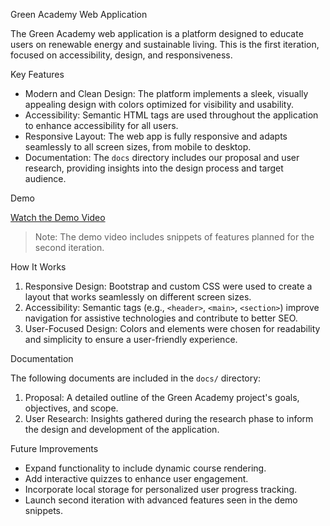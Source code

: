 Green Academy Web Application  

The Green Academy web application is a platform designed to educate users on renewable energy and sustainable living. This is the first iteration, focused on accessibility, design, and responsiveness.

Key Features  

- Modern and Clean Design: The platform implements a sleek, visually appealing design with colors optimized for visibility and usability.  
- Accessibility: Semantic HTML tags are used throughout the application to enhance accessibility for all users.  
- Responsive Layout: The web app is fully responsive and adapts seamlessly to all screen sizes, from mobile to desktop.  
- Documentation: The `docs` directory includes our proposal and user research, providing insights into the design process and target audience.  

Demo  

[Watch the Demo Video](https://www.loom.com/share/4d4767ed6f7741d5b952c57d04cebd80?sid=961f9011-d728-473d-89da-fdb9b20af5e5)  
  

> Note: The demo video includes snippets of features planned for the second iteration.



How It Works  

1. Responsive Design: Bootstrap and custom CSS were used to create a layout that works seamlessly on different screen sizes.  
2. Accessibility: Semantic tags (e.g., `<header>`, `<main>`, `<section>`) improve navigation for assistive technologies and contribute to better SEO.  
3. User-Focused Design: Colors and elements were chosen for readability and simplicity to ensure a user-friendly experience.  

Documentation  

The following documents are included in the `docs/` directory:  

1. Proposal: A detailed outline of the Green Academy project's goals, objectives, and scope.  
2. User Research: Insights gathered during the research phase to inform the design and development of the application.  

Future Improvements  

- Expand functionality to include dynamic course rendering.  
- Add interactive quizzes to enhance user engagement.  
- Incorporate local storage for personalized user progress tracking.  
- Launch second iteration with advanced features seen in the demo snippets.  

